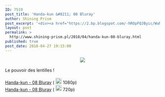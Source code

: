 ```yaml
---
ID: 7519
post_title: 'Handa-kun &#8211; 08 Bluray'
author: Shining Prism
post_excerpt: '<div><a href="https://2.bp.blogspot.com/-hROpFQJByic/WuNagLg_-TI/AAAAAAAABwE/EwPdxZUJEX8E891Jts94WEoY34gtwssNwCLcBGAs/s1600/Handa-kun%2B-%2B08.png" imageanchor="1"><img border="0" data-original-height="900" data-original-width="1600" src="https://2.bp.blogspot.com/-hROpFQJByic/WuNagLg_-TI/AAAAAAAABwE/EwPdxZUJEX8E891Jts94WEoY34gtwssNwCLcBGAs/s1600/Handa-kun%2B-%2B08.png"></a></div><br>Le pouvoir des lentilles !<br><a href="http://jheberg.net/captcha/prism-kun-handa-kun-08-bluray-hevc-10bits-full-hd/"><br></a><a href="http://jheberg.net/captcha/prism-kun-handa-kun-08-bluray-hevc-10bits-full-hd/">Handa-kun - 08 Bluray</a> ( <img border="0" height="20" src="https://img4.hostingpics.net/pics/1924291f1f71f1fa.png" width="20"> 1080p)<br><a href="http://jheberg.net/captcha/prism-kun-handa-kun-08-bluray/">Handa-kun - 08 Bluray</a> (  <img border="0" height="20" src="https://img4.hostingpics.net/pics/7608031f1eb1f1f7.png" width="20"> 720p)<br><br>'
layout: post
permalink: >
  http://www.shining-prism.pl/2018/04/handa-kun-08-bluray.html
published: true
post_date: 2018-04-27 19:15:00
---
```

<div class="separator" style="clear: both; text-align: center;"><a href="https://2.bp.blogspot.com/-hROpFQJByic/WuNagLg_-TI/AAAAAAAABwE/EwPdxZUJEX8E891Jts94WEoY34gtwssNwCLcBGAs/s1600/Handa-kun%2B-%2B08.png" imageanchor="1" style="margin-left: 1em; margin-right: 1em;"><img border="0" data-original-height="900" data-original-width="1600" src="https://united-subs.dearclouds.com/wp-content/uploads/2018/05/4eafe2f5be431cd73179a6fea9973db2.jpg" /></a></div><br />Le pouvoir des lentilles !<br /><a href="http://jheberg.net/captcha/prism-kun-handa-kun-08-bluray-hevc-10bits-full-hd/"><br /></a><a href="http://jheberg.net/captcha/prism-kun-handa-kun-08-bluray-hevc-10bits-full-hd/">Handa-kun - 08 Bluray</a> ( <img border="0" height="20" src="https://img4.hostingpics.net/pics/1924291f1f71f1fa.png" width="20" /> 1080p)<br /><a href="http://jheberg.net/captcha/prism-kun-handa-kun-08-bluray/">Handa-kun - 08 Bluray</a> (  <img border="0" height="20" src="https://img4.hostingpics.net/pics/7608031f1eb1f1f7.png" width="20" /> 720p)<br /><br />